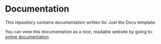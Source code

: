 # Documentation

This repository contains documentation written for Just the Docs template.

You can view this documentation as a nice, readable website by going to: [online documentation](https://climatesmartagcollab.github.io/Documentation/)

